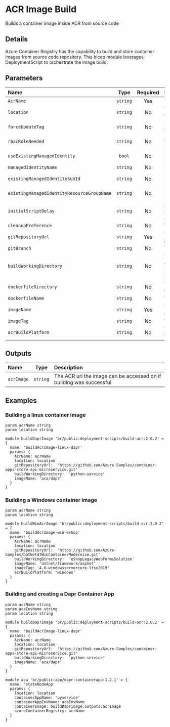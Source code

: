 # ACR Image Build

Builds a container image inside ACR from source code

## Details

Azure Container Registry has the capability to build and store container images from source code repository.
This bicep module leverages DeploymentScript to orchestrate the image build.

## Parameters

| Name                                       | Type     | Required | Description                                                                                                                    |
| :----------------------------------------- | :------: | :------: | :----------------------------------------------------------------------------------------------------------------------------- |
| `AcrName`                                  | `string` | Yes      | The name of the Azure Container Registry                                                                                       |
| `location`                                 | `string` | No       | The location of the ACR and where to deploy the module resources to                                                            |
| `forceUpdateTag`                           | `string` | No       | How the deployment script should be forced to execute                                                                          |
| `rbacRoleNeeded`                           | `string` | No       | Azure RoleId that are required for the DeploymentScript resource to import images                                              |
| `useExistingManagedIdentity`               | `bool`   | No       | Does the Managed Identity already exists, or should be created                                                                 |
| `managedIdentityName`                      | `string` | No       | Name of the Managed Identity resource                                                                                          |
| `existingManagedIdentitySubId`             | `string` | No       | For an existing Managed Identity, the Subscription Id it is located in                                                         |
| `existingManagedIdentityResourceGroupName` | `string` | No       | For an existing Managed Identity, the Resource Group it is located in                                                          |
| `initialScriptDelay`                       | `string` | No       | A delay before the script import operation starts. Primarily to allow Azure AAD Role Assignments to propagate                  |
| `cleanupPreference`                        | `string` | No       | When the script resource is cleaned up                                                                                         |
| `gitRepositoryUrl`                         | `string` | Yes      | The Git Repository URL, eg. https://github.com/YOURORG/YOURREPO.git                                                            |
| `gitBranch`                                | `string` | No       | The name of the repository branch to use                                                                                       |
| `buildWorkingDirectory`                    | `string` | No       | The docker context working directory, change this when your Dockerfile and source files are ALL located in a repo subdirectory |
| `dockerfileDirectory`                      | `string` | No       | The subdirectory relative to the working directory that contains the Dockerfile                                                |
| `dockerfileName`                           | `string` | No       | The name of the dockerfile                                                                                                     |
| `imageName`                                | `string` | Yes      | The image name/path you want to create in ACR                                                                                  |
| `imageTag`                                 | `string` | No       | The image tag you want to create                                                                                               |
| `acrBuildPlatform`                         | `string` | No       | The ACR compute platform needed to build the image                                                                             |

## Outputs

| Name       | Type     | Description                                                         |
| :--------- | :------: | :------------------------------------------------------------------ |
| `acrImage` | `string` | The ACR uri the image can be accessed on if building was successful |

## Examples

### Building a linux container image

```bicep
param acrName string
param location string

module buildDaprImage 'br/public:deployment-scripts/build-acr:2.0.2' = {
  name: 'buildAcrImage-linux-dapr'
  params: {
    AcrName: acrName
    location: location
    gitRepositoryUrl:  'https://github.com/Azure-Samples/container-apps-store-api-microservice.git'
    buildWorkingDirectory:  'python-service'
    imageName: 'aca/dapr'
  }
}
```

### Building a Windows container image

```bicep
param acrName string
param location string

module buildWinAcrImage 'br/public:deployment-scripts/build-acr:2.0.2' = {
  name: 'buildAcrImage-win-eshop'
  params: {
    AcrName: acrName
    location: location
    gitRepositoryUrl:  'https://github.com/Azure-Samples/DotNet47WinContainerModernize.git'
    buildWorkingDirectory:  'eShopLegacyWebFormsSolution'
    imageName: 'dotnet/framework/aspnet'
    imageTag: '4.8-windowsservercore-ltsc2019'
    acrBuildPlatform: 'windows'
  }
}
```

### Building and creating a Dapr Container App

```bicep
param acrName string
param acaEnvName string
param location string

module buildDaprImage 'br/public:deployment-scripts/build-acr:2.0.2' = {
  name: 'buildAcrImage-linux-dapr'
  params: {
    AcrName: acrName
    location: location
    gitRepositoryUrl:  'https://github.com/Azure-Samples/container-apps-store-api-microservice.git'
    buildWorkingDirectory:  'python-service'
    imageName: 'aca/dapr'
  }
}

module aca 'br/public:app/dapr-containerapp:1.2.1' = {
  name: 'stateNodeApp'
  params: {
    location: location
    containerAppName: 'pyservice'
    containerAppEnvName: acaEnvName
    containerImage: buildDaprImage.outputs.acrImage
    azureContainerRegistry: acrName
  }
}
```